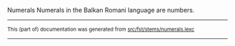 Numerals
Numerals in the Balkan Romani language are numbers.

* * *

<small>This (part of) documentation was generated from [src/fst/stems/numerals.lexc](https://github.com/giellalt/lang-rmg/blob/main/src/fst/stems/numerals.lexc)</small>

---

